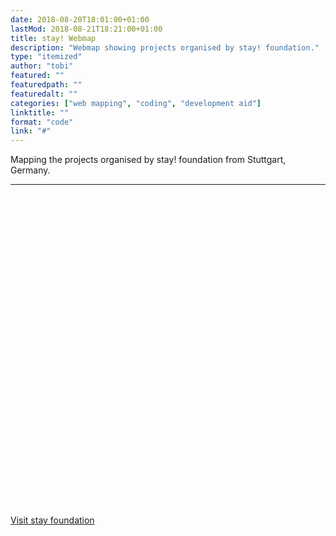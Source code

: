 ```yaml
---
date: 2018-08-20T18:01:00+01:00
lastMod: 2018-08-21T18:21:00+01:00
title: stay! Webmap
description: "Webmap showing projects organised by stay! foundation."
type: "itemized"
author: "tobi"
featured: ""
featuredpath: ""
featuredalt: ""
categories: ["web mapping", "coding", "development aid"]
linktitle: ""
format: "code"
link: "#"
---
```


Mapping the projects organised by stay! foundation from Stuttgart, Germany.

---

<div id="map" style="width: 100%; height: 500px;"></div>

<i class="fa fa-link"></i> [Visit stay foundation](https://www.stay-stiftung.org)

<script src="https://api.tiles.mapbox.com/mapbox-gl-js/v0.48.0/mapbox-gl.js"></script>
<link href="https://api.tiles.mapbox.com/mapbox-gl-js/v0.48.0/mapbox-gl.css" rel="stylesheet" />
<link href="/css/stay_styles.css" rel="stylesheet" />
<script src="/js/stay_webmap.js"></script>
